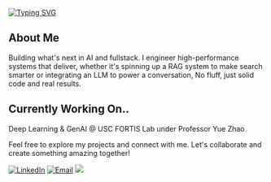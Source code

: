 [![Typing SVG](https://readme-typing-svg.demolab.com?font=Fira+Code&pause=1000&color=FFFFFF&width=435&lines=Hello%2C+I'm+Freddy+Song!+%F0%9F%91%8B)](https://git.io/typing-svg)

## About Me

Building what's next in AI and fullstack. I engineer high-performance systems that deliver, whether it's spinning up a RAG system to make search smarter or integrating an LLM to power a conversation, No fluff, just solid code and real results.

## Currently Working On..

Deep Learning & GenAI @ USC FORTIS Lab under Professor Yue Zhao

Feel free to explore my projects and connect with me. Let's collaborate and create something amazing together!

[![LinkedIn](https://img.shields.io/badge/-LinkedIn-0077B5?logo=linkedin&logoColor=white&style=for-the-badge)](https://linkedin.com/in/freddysong) [![Email](https://img.shields.io/badge/Email-D14836?logo=gmail&logoColor=white&style=for-the-badge)](mailto:fredsong99@gmail.com) <a href="https://www.freddysongg.me/" target="_blank"><img src="https://img.shields.io/badge/website-000000?style=for-the-badge&logo=About.me&logoColor=white"></a>

